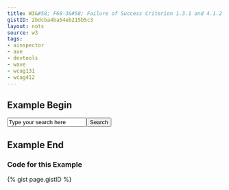 ```yaml
---
title: W3&#58; F68-3&#58; Failure of Success Criterion 1.3.1 and 4.1.2 due to the association of label and user interface controls not being programmatically determined
gistID: 2bdcba4ba54eb215b5c3
layout: nots
source: w3
tags:
- ainspector
- axe
- devtools
- wave
- wcag131
- wcag412
---
```


<h2 aria-describedby="{{ page.gistID }}">Example Begin</h2>
<div class="rendered-not">
<input type="text" value="Type your search here"><input type="submit" type="submit" value="Search">
</div> <!-- rendered-not -->

<h2 aria-describedby="{{ page.gistID }}">Example End</h2>

<h3 aria-describedby="{{ page.gistID }}">Code for this Example</h3>
{% gist page.gistID %}